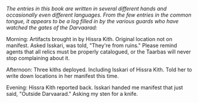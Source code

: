 <i> The entries in this book are written in several different hands and occasionally even different languages. From the few entries in the common tongue, it appears to be a log filled in by the various guards who have watched the gates of the Darvaarad: </i>

Morning: Artifacts brought in by Hissra Kith. Original location not on manifest. Asked Isskari, was told, "They're from ruins." Please remind agents that all relics must be properly catalogued, or the Taarbas will never stop complaining about it.

Afternoon: Three kiths deployed. Including Isskari of Hissra Kith. Told her to write down locations in her manifest this time.

Evening: Hissra Kith reported back. Isskari handed me manifest that just said, "Outside Darvaarad." Asking my sten for a knife.

